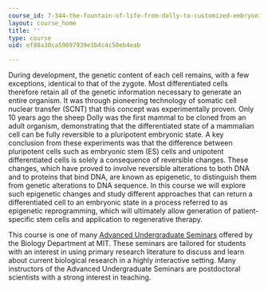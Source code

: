 ```yaml
---
course_id: 7-344-the-fountain-of-life-from-dolly-to-customized-embryonic-stem-cells-fall-2007
layout: course_home
title: ''
type: course
uid: ef88a30ca59097939e1b4c4c50eb4eab

---
```

During development, the genetic content of each cell remains, with a few exceptions, identical to that of the zygote. Most differentiated cells therefore retain all of the genetic information necessary to generate an entire organism. It was through pioneering technology of somatic cell nuclear transfer (SCNT) that this concept was experimentally proven. Only 10 years ago the sheep Dolly was the first mammal to be cloned from an adult organism, demonstrating that the differentiated state of a mammalian cell can be fully reversible to a pluripotent embryonic state. A key conclusion from these experiments was that the difference between pluripotent cells such as embryonic stem (ES) cells and unipotent differentiated cells is solely a consequence of reversible changes. These changes, which have proved to involve reversible alterations to both DNA and to proteins that bind DNA, are known as epigenetic, to distinguish them from genetic alterations to DNA sequence. In this course we will explore such epigenetic changes and study different approaches that can return a differentiated cell to an embryonic state in a process referred to as epigenetic reprogramming, which will ultimately allow generation of patient-specific stem cells and application to regenerative therapy.

This course is one of many [Advanced Undergraduate Seminars](https://biology.mit.edu/undergraduate/course_listings/advanced_undergraduate_seminars) offered by the Biology Department at MIT. These seminars are tailored for students with an interest in using primary research literature to discuss and learn about current biological research in a highly interactive setting. Many instructors of the Advanced Undergraduate Seminars are postdoctoral scientists with a strong interest in teaching.
